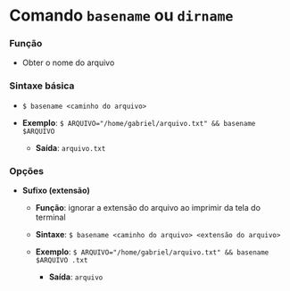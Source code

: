 # Comando `basename` ou `dirname`

### Função

* Obter o nome do arquivo

### Sintaxe básica 

* `$ basename <caminho do arquivo>`

* **Exemplo**: `$ ARQUIVO="/home/gabriel/arquivo.txt" && basename $ARQUIVO`

  * **Saída**: `arquivo.txt`

### Opções

* **Sufixo (extensão)**

  * **Função**: ignorar a extensão do arquivo ao imprimir da tela do terminal

  * **Sintaxe**: `$ basename <caminho do arquivo> <extensão do arquivo>`

  * **Exemplo**: `$ ARQUIVO="/home/gabriel/arquivo.txt" && basename $ARQUIVO .txt`

    * **Saída**: `arquivo`